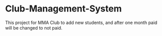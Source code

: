 # Club-Management-System
This project for MMA Club to add new students, and after one month paid will be changed to not paid.
